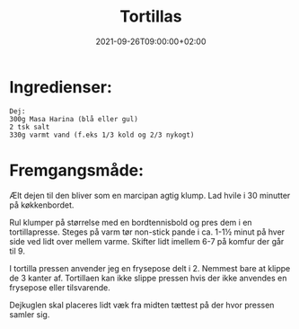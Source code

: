 ﻿---
title: "Tortillas"
date: 2021-09-26T09:00:00+02:00
draft: false
---
# Ingredienser:

	Dej:
	300g Masa Harina (blå eller gul)
	2 tsk salt
	330g varmt vand (f.eks 1/3 kold og 2/3 nykogt)


# Fremgangsmåde:

Ælt dejen til den bliver som en marcipan agtig klump. Lad hvile i 30 minutter på køkkenbordet.

Rul klumper på størrelse med en bordtennisbold og pres dem i en tortillapresse. 
Steges på varm tør non-stick pande i ca. 1-1½ minut på hver side ved lidt over mellem varme. 
Skifter lidt imellem 6-7 på komfur der går til 9.

I tortilla pressen anvender jeg en frysepose delt i 2. Nemmest bare at klippe de 3 kanter af. 
Tortillaen kan ikke slippe pressen hvis der ikke anvendes en frysepose eller tilsvarende.

Dejkuglen skal placeres lidt væk fra midten tættest på der hvor pressen samler sig.

